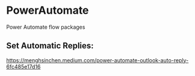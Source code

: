 # PowerAutomate
Power Automate flow packages

## Set Automatic Replies:
https://menghsinchen.medium.com/power-automate-outlook-auto-reply-6fc485e17d16
